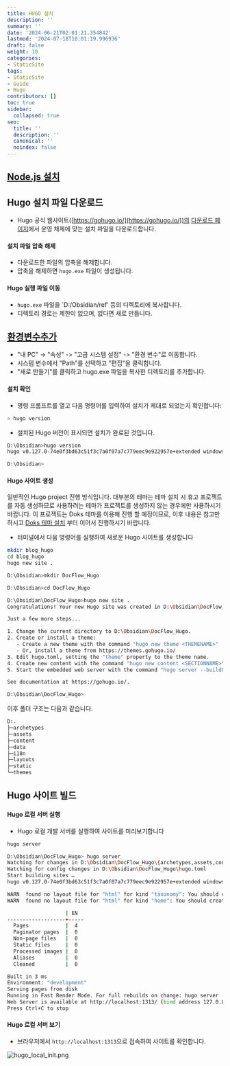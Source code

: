 ```yaml
---
title: HUGO 설치
description: ''
summary: ''
date: '2024-06-21T02:01:21.354842'
lastmod: '2024-07-18T10:01:19.996936'
draft: false
weight: 10
categories:
- StaticSite
tags:
- StaticSite
- Guide
- Hugo
contributors: []
toc: true
sidebar:
  collapsed: true
seo:
  title: ''
  description: ''
  canonical: ''
  noindex: false
---
```


## [Node.js 설치](Node.js%20설치.md)

## Hugo 설치 파일 다운로드

- Hugo 공식 웹사이트([https://gohugo.io/](https://gohugo.io/))의 [다운로드 페이지](https://github.com/gohugoio/hugo/releases)에서 운영 체제에 맞는 설치 파일을 다운로드합니다.
#### 설치 파일 압축 해제    
- 다운로드한 파일의 압축을 해제합니다.
- 압축을 해제하면 `hugo.exe` 파일이 생성됩니다.
#### Hugo 실행 파일 이동    
- `hugo.exe` 파일을 `D:/Obsidian/ref' 등의 디렉토리에 복사합니다.
- 디렉토리 경로는 제한이 없으며, 없다면 새로 만듭니다.
## [환경변수추가](환경변수추가.md)
- "내 PC" -> "속성" -> "고급 시스템 설정" -> "환경 변수"로 이동합니다.
- 시스템 변수에서 "Path"를 선택하고 "편집"을 클릭합니다.
- "새로 만들기"를 클릭하고 hugo.exe 파일을 복사한 디렉토리를 추가합니다.
#### 설치 확인
- 명령 프롬프트를 열고 다음 명령어를 입력하여 설치가 제대로 되었는지 확인합니다:

```sh
> hugo version
```

- 설치된 Hugo 버전이 표시되면 설치가 완료된 것입니다.

```sh
D:\Obsidian>hugo version
hugo v0.127.0-74e0f3bd63c51f3c7a0f07a7c779eec9e922957e+extended windows/amd64 BuildDate=2024-06-05T10:27:59Z VendorInfo=gohugoio

D:\Obsidian>
```

#### Hugo 사이트 생성

일반적인 Hugo project 진행 방식입니다.
대부분의 테마는 테마 설치 시 휴고 프로젝트를 자동 생성하므로 사용하려는 테마가 프로젝트를 생성하지 않는 경우에만 사용하시기 바랍니다.
이 프로젝트는 Doks 테마를 이용해 진행 할 예정이므로, 이후 내용은 참고만 하시고 [Doks  테마 설치](StaticSite/Guide/Hugo/테마%20설치) 부터 이어서 진행하시기 바랍니다.

- 터미널에서 다음 명령어를 실행하여 새로운 Hugo 사이트를 생성합니다

```sh
mkdir blog_hugo
cd blog_hugo
hugo new site .
```

```sh
D:\Obsidian>mkdir DocFlow_Hugo

D:\Obsidian>cd DocFlow_Hugo

D:\Obsidian\DocFlow_Hugo>hugo new site .
Congratulations! Your new Hugo site was created in D:\Obsidian\DocFlow_Hugo.

Just a few more steps...

1. Change the current directory to D:\Obsidian\DocFlow_Hugo.
2. Create or install a theme:
   - Create a new theme with the command "hugo new theme <THEMENAME>"
   - Or, install a theme from https://themes.gohugo.io/
3. Edit hugo.toml, setting the "theme" property to the theme name.
4. Create new content with the command "hugo new content <SECTIONNAME>\<FILENAME>.<FORMAT>".
5. Start the embedded web server with the command "hugo server --buildDrafts".

See documentation at https://gohugo.io/.

D:\Obsidian\DocFlow_Hugo>
```

이후 폴더 구조는 다음과 같습니다.

```sh
D:.
├─archetypes
├─assets
├─content
├─data
├─i18n
├─layouts
├─static
└─themes
```

## Hugo 사이트 빌드

#### Hugo 로컬 서버 실행    
- Hugo 로컬 개발 서버를 실행하여 사이트를 미리보기합니다 

```sh
hugo server
```

```sh
D:\Obsidian\DocFlow_Hugo> hugo server
Watching for changes in D:\Obsidian\DocFlow_Hugo\{archetypes,assets,content,data,i18n,layouts,static}
Watching for config changes in D:\Obsidian\DocFlow_Hugo\hugo.toml
Start building sites …
hugo v0.127.0-74e0f3bd63c51f3c7a0f07a7c779eec9e922957e+extended windows/amd64 BuildDate=2024-06-05T10:27:59Z VendorInfo=gohugoio

WARN  found no layout file for "html" for kind "taxonomy": You should create a template file which matches Hugo Layouts Lookup Rules for this combination.
WARN  found no layout file for "html" for kind "home": You should create a template file which matches Hugo Layouts Lookup Rules for this combination.

                   | EN
-------------------+-----
  Pages            |  4
  Paginator pages  |  0
  Non-page files   |  0
  Static files     |  0
  Processed images |  0
  Aliases          |  0
  Cleaned          |  0

Built in 3 ms
Environment: "development"
Serving pages from disk
Running in Fast Render Mode. For full rebuilds on change: hugo server --disableFastRender
Web Server is available at http://localhost:1313/ (bind address 127.0.0.1)
Press Ctrl+C to stop
```

#### Hugo 로컬 서버 보기

- 브라우저에서 `http://localhost:1313`으로 접속하여 사이트를 확인합니다.

![hugo_local_init.png](/Resources/hugo_local_init.png)